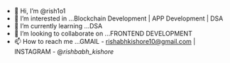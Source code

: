 - 👋 Hi, I’m @rish1o1
- 👀 I’m interested in ...Blockchain Development | APP Development | DSA
- 🌱 I’m currently learning ...DSA
- 💞️ I’m looking to collaborate on ...FRONTEND DEVELOPMENT 
- 📫 How to reach me ...GMAIL - rishabhkishore10@gmail.com | INSTAGRAM - @_rishbabh_kishore_

<!---
rish1o1/rish1o1 is a ✨ special ✨ repository because its `README.md` (this file) appears on your GitHub profile.
You can click the Preview link to take a look at your changes.
--->
